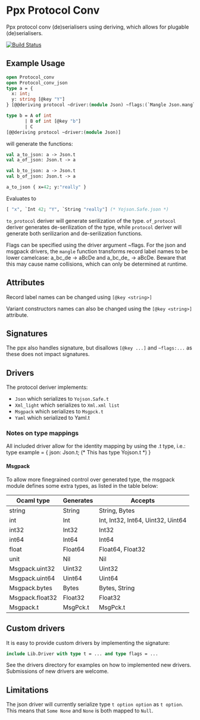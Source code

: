# Ppx Protocol Conv
Ppx protocol conv (de)serialisers using deriving, which allows for
plugable (de)serialisers.

[![Build Status](https://travis-ci.org/andersfugmann/ppx_protocol_conv.svg?branch=master)](https://travis-ci.org/andersfugmann/ppx_protocol_conv)


## Example Usage
```ocaml
open Protocol_conv
open Protocol_conv_json
type a = {
  x: int;
  y: string [@key "Y"]
} [@@deriving protocol ~driver:(module Json) ~flags:(`Mangle Json.mangle)]

type b = A of int
       | B of int [@key "b"]
       | C
[@@deriving protocol ~driver:(module Json)]
```

will generate the functions:
```ocaml
val a_to_json: a -> Json.t
val a_of_json: Json.t -> a

val b_to_json: a -> Json.t
val b_of_json: Json.t -> a
```

```ocaml
a_to_json { x=42; y:"really" }
```
Evaluates to
```ocaml
[ "x", `Int 42; "Y", `String "really"] (* Yojson.Safe.json *)
```

`to_protocol` deriver will generate serilization of the
type. `of_protocol` deriver generates de-serilization of the type,
while `protocol` deriver will generate both serilizarion and de-serilization functions.

Flags can be specified using the driver argument ~flags. For the json
and msgpack drivers, the `mangle` function transforms record label names to be
lower camelcase: a_bc_de -> aBcDe and a_bc_de_ -> aBcDe. Beware that
this may cause name collisions, which can only be determined at
runtime.

## Attributes
Record label names can be changed using `[@key <string>]`

Variant constructors names can also be changed using the `[@key <string>]`
attribute.

## Signatures
The ppx also handles signature, but disallows
`[@key ...]` and `~flags:...` as these does not impact signatures.

## Drivers
The protocol deriver implements:
 * `Json` which serializes to `Yojson.Safe.t`
 * `Xml_light` which serializes to `Xml.xml list`
 * `Msgpack` which serializes to `Msgpck.t`
 * `Yaml` which serialized to Yaml.t

### Notes on type mappings
All included driver allow for the identity mapping by using the
<driver>.t type, i.e.:
type example = {
  json: Json.t; (* This has type Yojson.t *)
}

#### Msgpack
To allow more finegrained control over generated type, the
msgpack module defines some extra types, as listed in the
table below:


| Ocaml type      | Generates | Accepts                           |
|-----------------|-----------|-----------------------------------|
| string          | String    | String, Bytes                     |
| int             | Int       | Int, Int32, Int64, Uint32, Uint64 |
| int32           | Int32     | Int32                             |
| int64           | Int64     | Int64                             |
| float           | Float64   | Float64, Float32                  |
| unit            | Nil       | Nil                               |
| Msgpack.uint32  | Uint32    | Uint32                            |
| Msgpack.uint64  | Uint64    | Uint64                            |
| Msgpack.bytes   | Bytes     | Bytes, String                     |
| Msgpack.float32 | Float32   | Float32                           |
| Msgpack.t       | MsgPck.t  | MsgPck.t                          |


## Custom drivers
It is easy to provide custom drivers by implementing the signature:

```ocaml
include Lib.Driver with type t = ... and type flags = ...
```

See the drivers directory for examples on how to implemented new drivers.
Submissions of new drivers are welcome.

## Limitations
The json driver will currently serialize type `t option option` as `t
option`. This means that `Some None` and `None` is both mapped to
`Null`.
